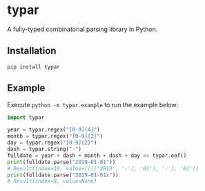 # typar

A fully-typed combinatorial parsing library in Python.

## Installation

```shell
pip install typar
```

## Example

Execute `python -m typar.example` to run the example below:

```python
import typar

year = typar.regex("[0-9]{4}")
month = typar.regex("[0-9]{2}")
day = typar.regex("[0-9]{2}")
dash = typar.string("-")
fulldate = year + dash + month + dash + day << typar.eof()
print(fulldate.parse("2019-01-01"))
# Result(index=10, value=(((('2019', '-'), '01'), '-'), '01'))
print(fulldate.parse("2019-01-01x"))
# Result(index=0, value=None)
```

